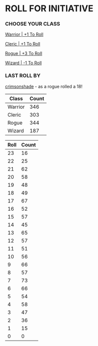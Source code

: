 # ROLL FOR INITIATIVE
### CHOOSE YOUR CLASS

[Warrior | +1 To Roll](https://github.com/benjaminsampica/benjaminsampica/issues/new?title=roll%7Cwarrior&body=Just+click+%27Submit+new+issue%27.)

[Cleric | +1 To Roll](https://github.com/benjaminsampica/benjaminsampica/issues/new?title=roll%7Ccleric&body=Just+click+%27Submit+new+issue%27.)

[Rogue | +3 To Roll](https://github.com/benjaminsampica/benjaminsampica/issues/new?title=roll%7Crogue&body=Just+click+%27Submit+new+issue%27.)

[Wizard | -1 To Roll](https://github.com/benjaminsampica/benjaminsampica/issues/new?title=roll%7Cwizard&body=Just+click+%27Submit+new+issue%27.)
### LAST ROLL BY
[crimsonshade](https://www.github.com/crimsonshade) - as a rogue rolled a 18!

|Class|Count|
|-|-|
|Warrior|346|
|Cleric|303|
|Rogue|344|
|Wizard|187|

|Roll|Count|
|-|-|
|23|16
|22|25
|21|62
|20|58
|19|48
|18|49
|17|67
|16|52
|15|57
|14|45
|13|65
|12|57
|11|51
|10|56
|9|66
|8|57
|7|73
|6|66
|5|54
|4|58
|3|47
|2|36
|1|15
|0|0
